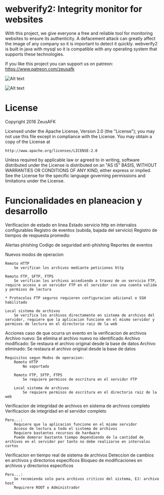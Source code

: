 # webverify2: Integrity monitor for websites

With this project, we give everyone a free and reliable tool for monitoring websites to ensure its authenticity. A defacement attack can greatly affect the image of any company so it is important to detect it quickly. webverify2 is built in java with mysql so it is compatible with any operating system that supports these technologies.

If you like this project you can support us on patreon: https://www.patreon.com/zeusafk

![Alt text](http://i.imgur.com/rszxXE8.png "webverify2 console output")

![Alt text](http://i.imgur.com/mtjMHAv.png "Active scan schedules list")

# License
Copyright 2016 ZeusAFK

Licensed under the Apache License, Version 2.0 (the "License");
you may not use this file except in compliance with the License.
You may obtain a copy of the License at

    http://www.apache.org/licenses/LICENSE-2.0

Unless required by applicable law or agreed to in writing, software
distributed under the License is distributed on an "AS IS" BASIS,
WITHOUT WARRANTIES OR CONDITIONS OF ANY KIND, either express or implied.
See the License for the specific language governing permissions and
limitations under the License.


# Funcionalidades en planeacion y desarrollo

Verificacion de estado en linea
	Estado servicio http en intervalos configurables
	Registro de eventos (subida, bajada del servicio)
	Registro de tiempos de respuesta promedio

Alertas phishing
	Codigo de seguridad anti-phishing
	Reportes de eventos

Nuevos modos de operacion
	
	Remoto HTTP
		Se verifican los archivos mediante peticiones http

	Remoto FTP, SFTP, FTPS
		Se verifican los archivos accediendo a travez de un servicio FTP, require acceso a un servidor FTP en el servidor con una cuenta valida y permisos de lectura
		
	* Protocolos FTP seguros requieren configuracion adicional o SSH habilitado

	Local sistema de archivos
		Se verifica los archivos directamente en sistema de archivos del servidor, requiere que la aplicacion funcione en el mismo servidor y permisos de lectura en el directorio raiz de la web

Acciones caso de que ocurra un evento en la verificacion de archivos
	Archivo nuevo: Se elimina el archivo nuevo no identificado
	Archivo modificado: Se restaura el archivo original desde la base de datos
	Archivo eliminado: Se restaura el archivo original desde la base de datos

	Requisitos segun Modos de operacion:
		Remoto HTTP
			No soportado

		Remoto FTP, SFTP, FTPS
			Se requiere permisos de escritura en el servidor FTP

		Local sistema de archivos
			Se requiere permisos de escritura en el directorio raiz de la web

Verificacion de integridad de archivos en sistema de archivos completo
	Verificacion de integridad en el servidor completo

	Pero...:
		Requiere que la aplicacion funcione en el mismo servidor
		Acceso de lectura a todo el sistema de archivos
		Requiere bastantes recursos de hardware
		Puede demorar bastante tiempo dependiendo de la cantidad de archivos en el servidor por tanto no debe realizarse en intervalos cortos

Verificacion en tiempo real de sistema de archivos
	Deteccion de cambios en archivos y directorios especificos
	Bloqueo de modificaciones en archivos y directorios especificos

	Pero...:
		Se recomienda solo para archivos criticos del sistema, EJ: archivo host
		Requirere ROOT o Administrador
